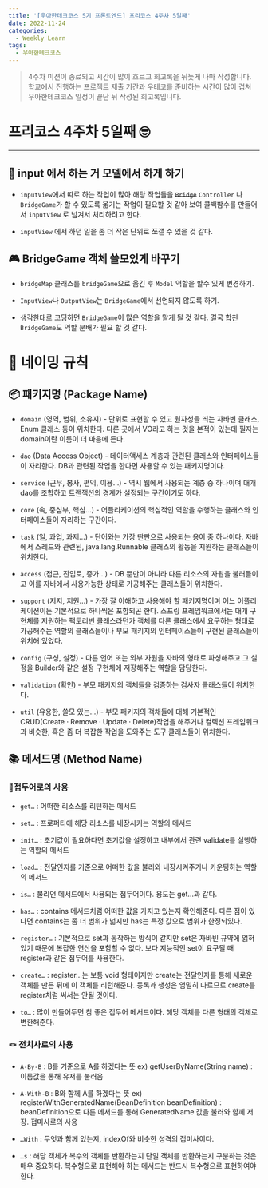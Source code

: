 ```yaml
---
title: '[우아한테크코스 5기 프론트엔드] 프리코스 4주차 5일째'
date: 2022-11-24
categories:
  - Weekly Learn
tags:
  - 우아한테크코스
---
```


> 4주차 미션이 종료되고 시간이 많이 흐르고 회고록을 뒤늦게 나마 작성합니다. 학교에서 진행하는 프로젝트 제출 기간과 우테코를 준비하는 시간이 많이 겹쳐 우아한테크코스 일정이 끝난 뒤 작성된 회고록입니다.

# **프리코스 4주차 5일째 🤓**

---

## **📝 input 에서 하는 거 모델에서 하게 하기**

- `inputView`에서 따로 하는 작업이 많아 해당 작업들을 ~~`Bridge`~~ `Controller` 나 `BridgeGame`가 할 수 있도록 옮기는 작업이 필요할 것 같아 보여 콜백함수를 만들어서 `inputView` 로 넘겨서 처리하려고 한다.

- `inputView` 에서 하던 일을 좀 더 작은 단위로 쪼갤 수 있을 것 같다.

## **🎮 BridgeGame 객체 쓸모있게 바꾸기**

- `bridgeMap` 클래스를 `bridgeGame`으로 옮긴 후 `Model` 역할을 할수 있게 변경하기.

- `InputView`나 `OutputView`는 `BridgeGame`에서 선언되지 않도록 하기.

- 생각한대로 코딩하면 `BridgeGame`이 많은 역할을 맡게 될 것 같다. 결국 합친 `BridgeGame`도 역할 분배가 필요 할 것 같다.

# **🔖 네이밍 규칙**

## **📦 패키지명 (Package Name)**

- `domain` (영역, 범위, 소유지) - 단위로 표현할 수 있고 원자성을 띄는 자바빈 클래스, Enum 클래스 등이 위치한다. 다른 곳에서 VO라고 하는 것을 본적이 있는데 필자는 domain이란 이름이 더 마음에 든다.

- `dao` (Data Access Object) - 데이터액세스 계층과 관련된 클래스와 인터페이스들이 자리한다. DB과 관련된 작업을 한다면 사용할 수 있는 패키지명이다.

- `service` (근무, 봉사, 편익, 이용…) - 역시 웹에서 사용되는 계층 중 하나이며 대개 dao를 조합하고 트랜잭션의 경계가 설정되는 구간이기도 하다.

- `core` (속, 중심부, 핵심…) - 어플리케이션의 핵심적인 역할을 수행하는 클래스와 인터페이스들이 자리하는 구간이다.

- `task` (일, 과업, 과제…) - 단어와는 가장 딴판으로 사용되는 용어 중 하나이다. 자바에서 스레드와 관련된, java.lang.Runnable 클래스의 활동을 지원하는 클래스들이 위치한다.

- `access` (접근, 진입로, 증가…) - DB 뿐만이 아니라 다른 리소스의 자원을 불러들이고 이를 자바에서 사용가능한 상태로 가공해주는 클래스들이 위치한다.

- `support` (지지, 지원…) - 가장 잘 이해하고 사용해야 할 패키지명이며 어느 어플리케이션이든 기본적으로 하나씩은 포함되곤 한다. 스프링 프레임워크에서는 대개 구현체를 지원하는 팩토리빈 클래스라던가 객체를 다른 클래스에서 요구하는 형태로 가공해주는 역할의 클래스들이나 부모 패키지의 인터페이스들이 구현된 클래스들이 위치해 있었다.

- `config` (구성, 설정) - 다른 언어 또는 외부 자원을 자바의 형태로 파싱해주고 그 설정을 Builder와 같은 설정 구현체에 저장해주는 역할을 담당한다.

- `validation` (확인) - 부모 패키지의 객체들을 검증하는 검사자 클래스들이 위치한다.

- `util` (유용한, 쓸모 있는…) - 부모 패키지의 객채들에 대해 기본적인 CRUD(Create · Remove · Update · Delete)작업을 해주거나 컬렉션 프레임워크과 비슷한, 혹은 좀 더 복잡한 작업을 도와주는 도구 클래스들이 위치한다.

## **📚 메서드명 (Method Name)**

### 📎**접두어로의 사용**

- `get…` : 어떠한 리소스를 리턴하는 메서드

- `set…` : 프로퍼티에 해당 리소스를 내장시키는 역할의 메서드

- `init…` : 초기값이 필요하다면 초기값을 설정하고 내부에서 관련 validate를 실행하는 역할의 메서드

- `load…` : 전달인자를 기준으로 어떠한 값을 불러와 내장시켜주거나 카운팅하는 역할의 메서드

- `is…` : 불리언 메서드에서 사용되는 접두어이다. 용도는 get…과 같다.

- `has…` : contains 메서드처럼 어떠한 값을 가지고 있는지 확인해준다. 다른 점이 있다면 contains는 좀 더 범위가 넓지만 has는 특정 값으로 범위가 한정되있다.

- `register…` : 기본적으로 set과 동작하는 방식이 같지만 set은 자바빈 규약에 얽혀있기 때문에 복잡한 연산을 포함할 수 없다. 보다 지능적인 set이 요구될 때 register과 같은 접두어를 사용한다.

- `create…` : register…는 보통 void 형태이지만 create는 전달인자를 통해 새로운 객체를 만든 뒤에 이 객체를 리턴해준다. 등록과 생성은 엄밀히 다르므로 create를 register처럼 써서는 안될 것이다.

- `to…` : 많이 만들어두면 참 좋은 접두어 메서드이다. 해당 객체를 다른 형태의 객체로 변환해준다.

### **🪢 전치사로의 사용**

- `A-By-B` : B를 기준으로 A를 하겠다는 뜻 ex) getUserByName(String name) : 이름값을 통해 유저를 불러옴

- `A-With-B` : B와 함께 A를 하겠다는 뜻 ex) registerWithGeneratedName(BeanDefinition beanDefinition) : beanDefinition으로 다른 메서드를 통해 GeneratedName 값을 불러와 함께 저장. 접미사로의 사용

- `…With` : 무엇과 함께 있는지, indexOf와 비슷한 성격의 접미사이다.

- `…s` : 해당 객체가 복수의 객체를 반환하는지 단일 객체를 반환하는지 구분하는 것은 매우 중요하다. 복수형으로 표현해야 하는 메서드는 반드시 복수형으로 표현하여야 한다.
